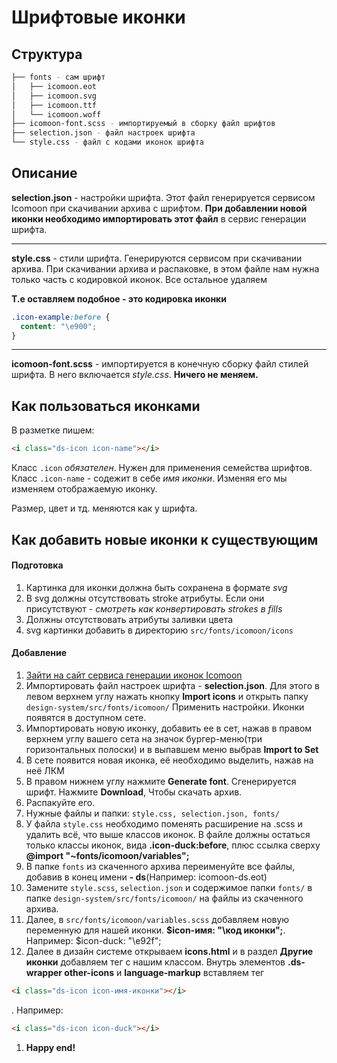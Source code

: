 # Шрифтовые иконки

## Структура

```bash
├── fonts - сам шрифт
│   ├── icomoon.eot
│   ├── icomoon.svg
│   ├── icomoon.ttf
│   └── icomoon.woff
├── icomoon-font.scss - импортируемый в сборку файл шрифтов
├── selection.json - файл настроек шрифта
└── style.css - файл с кодами иконок шрифта
```

## Описание

**selection.json** - настройки шрифта. Этот файл генерируется сервисом Icomoon при скачивании архива с шрифтом.
**При добавлении новой иконки необходимо импортировать этот файл** в сервис генерации шрифта.

***

**style.css** - стили шрифта. Генерируются сервисом при скачивании архива. При скачивании архива и распаковке, в этом файле нам нужна только часть с кодировкой иконок. Все остальное удаляем

**Т.е оставляем подобное - это кодировка иконки**
```css
.icon-example:before {
  content: "\e900";
}
```

***

**icomoon-font.scss** - импортируется в конечную сборку файл стилей шрифта. В него включается *style.css*. **Ничего не меняем.**

## Как пользоваться иконками

В разметке пишем:

```html
<i class="ds-icon icon-name"></i>
```

Класс ```.icon``` *обязателен*. Нужен для применения семейства шрифтов.
Класс ```.icon-name``` - содежит в себе *имя иконки*. Изменяя его мы изменяем отображаемую иконку.

Размер, цвет и тд. меняются как у шрифта.

## Как добавить новые иконки к существующим

#### Подготовка

1. Картинка для иконки должна быть сохранена в формате *svg*
1. В svg должны отсутствовать stroke атрибуты. Если они присутствуют - *смотреть как конвертировать strokes в fills*
1. Должны отсутствовать атрибуты заливки цвета
1. svg картинки добавить в директорию ```src/fonts/icomoon/icons```

#### Добавление

1. [Зайти на сайт сервиса генерации иконок Icomoon](https://icomoon.io/app/#/select)
1. Импортировать файл настроек шрифта - **selection.json**. Для этого в левом верхнем углу нажать кнопку **Import icons** и открыть папку ```design-system/src/fonts/icomoon/``` Применить настройки. Иконки появятся в доступном сете.
1. Импортировать новую иконку, добавить ее в сет, нажав в правом верхнем углу вашего сета на значок бургер-меню(три горизонтальных полоски) и в выпавшем меню выбрав **Import to Set**
1. В сете появится новая иконка, её необходимо выделить, нажав на неё ЛКМ
1. В правом нижнем углу нажмите **Generate font**. Сгенерируется шрифт. Нажмите **Download**, Чтобы скачать архив.
1. Распакуйте его.
1. Нужные файлы и папки: ```style.css, selection.json, fonts/```
1. У файла ```style.css``` необходимо поменять расширение на .scss и удалить всё, что выше классов иконок. В файле должны остаться только классы иконок, вида **.icon-duck:before**, плюс ссылка сверху **@import "~fonts/icomoon/variables";**
1. В папке ```fonts``` из скаченного архива переименуйте все файлы, добавив в конец имени **- ds**(Например: icomoon-ds.eot)
1. Замените ```style.scss```, ```selection.json``` и содержимое папки ```fonts/``` в папке ```design-system/src/fonts/icomoon/``` на файлы из скаченного архива.
1. Далее, в ```src/fonts/icomoon/variables.scss``` добавляем новую переменную для нашей иконки. **$icon-имя: "\код иконки";**. Например: $icon-duck: "\e92f";
1. Далее в дизайн системе открываем **icons.html** и в раздел **Другие иконки** добавляем тег с нашим классом. Внутрь элементов **.ds-wrapper other-icons** и **language-markup** вставляем тег 
```html 
<i class="ds-icon icon-имя-иконки"></i>
```
 . Например: 
 ```html 
 <i class="ds-icon icon-duck"></i>
 ```
1. **Happy end!**


